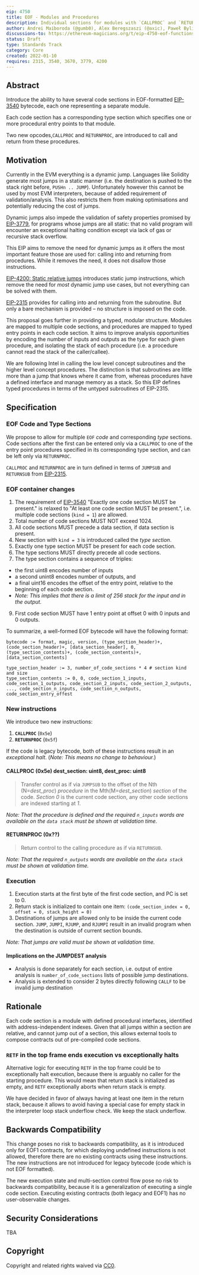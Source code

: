 ```yaml
---
eip: 4750
title: EOF - Modules and Procedures
description: Individual sections for modules with `CALLPROC` and `RETURNPROC` instructions
author: Andrei Maiboroda (@gumb0), Alex Beregszaszi (@axic), Paweł Bylica (@chfast)
discussions-to: https://ethereum-magicians.org/t/eip-4750-eof-functions/8195
status: Draft
type: Standards Track
category: Core
created: 2022-01-10
requires: 2315, 3540, 3670, 3779, 4200
---
```


## Abstract

Introduce the ability to have several code sections in EOF-formatted [EIP-3540](./eip-3540.md) bytecode, each one representing a separate module.

Each code section has a corresponding type section which specifies one or more procedural entry points to that module.

Two new opcodes,`CALLPROC` and `RETURNPROC`, are introduced to call and return from these procedures.

## Motivation

Currently in the EVM everything is a dynamic jump. Languages like Solidity generate most jumps in a static manner (i.e. the destination is pushed to the stack right before, `PUSHn .. JUMP`). Unfortunately however this cannot be used by most EVM interpreters, because of added requirement of validation/analysis. This also restricts them from making optimisations and potentially reducing the cost of jumps.

Dynamic jumps also impede the validation of safety properties promised by [EIP-3779](./eip-3779.md), for programs whose jumps are all static: that no valid program will encounter an exceptional halting condition except via lack of gas or recursive stack overflow. 

This EIP aims to remove the need for dynamic jumps as it offers the most important feature those are used for: calling into and returning from procedures. While it removes the need, it does not disallow those instructions.

[EIP-4200: Static relative jumps](./eip-4200.md) introduces static jump instructions, which remove the need for *most* dynamic jump use cases, but not everything can be solved with them.

[EIP-2315](./eip-2315.md) provides for calling into and returning from the subroutine. But only a bare mechanism is provided – no structure is imposed on the code.

This proposal goes further in providing a typed, modular structure.  Modules are mapped to multiple code sections, and procedures are mapped to typed entry points in each code section. It aims to improve analysis opportunities by encoding the number of inputs and outputs as the type for each given procedure, and isolating the stack of each procedure (i.e. a procedure cannot read the stack of the caller/callee).

We are following Intel in calling the low level concept subroutines and the higher level concept procedures. The distinction is that subroutines are little more than a jump that knows where it came from, whereas procedures have a defined interface and manage memory as a stack. So this EIP defines typed procedures in terms of the untyped subroutines of EIP-2315.

## Specification

### EOF Code and Type Sections

We propose to allow for multiple `EOF` *code* and corresponding *type* sections.  Code sections after the first can be entered only via a `CALLPROC` to one of the entry point procedures specified in its corresponding type section, and can be left only via `RETURNPROC`.    

`CALLPROC` and `RETURNPROC` are in turn defined in terms of `JUMPSUB` and `RETURNSUB` from [EIP-2315](./eip-2315.md).

### EOF container changes

1. The requirement of [EIP-3540](./eip-3540.md) "Exactly one code section MUST be present." is relaxed to "At least one code section MUST be present.", i.e. multiple code sections (`kind = 1`) are allowed.
2. Total number of code sections MUST NOT exceed 1024.
3. All code sections MUST precede a data section, if data section is present.
4. New section with `kind = 3` is introduced called the *type section*.
5. Exactly one type section MUST be present for each code section.
6. The type sections MUST directly precede all code sections.
7. The type section contains a sequence of triples: 
* the first uint8 encodes number of inputs
* a second unint8 encodes number of outputs, and
* a final uint16 encodes the offset of the entry point, relative to the beginning of each code section.
* *Note: This implies that there is a limit of 256 stack for the input and in the output.*
9. First code section MUST have 1 entry point at offset 0 with 0 inputs and 0 outputs. 

To summarize, a well-formed EOF bytecode will have the following format:
```
bytecode := format, magic, version, (type_section_header)+, (code_section_header)+, [data_section_header], 0, (type_section_contents)+, (code_section_contents)+, [data_section_contents]

type_section_header := 3, number_of_code_sections * 4 # section kind and size
type_section_contents := 0, 0, code_section_1_inputs, code_section_1_outputs, code_section_2_inputs, code_section_2_outputs, ..., code_section_n_inputs, code_section_n_outputs, code_section_entry_offest
```

### New instructions

We introduce two new instructions:

1. **`CALLPROC`** (`0x5e`)
2. **`RETURNPROC`** (`0x5f`)

If the code is legacy bytecode, both of these instructions result in an *exceptional halt*. (*Note: This means no change to behaviour.*)

#### CALLPROC (0x5e) dest_section: uint8, dest_proc: uint8

> Transfer control as if via `JUMPSUB` to the offset of the Nth (N=*dest_proc*) _procedure_ in the Mth(M=*dest_section*) _section_ of the code.  _Section 0_ is the current code section, any other code sections are indexed starting at _1_. 

 *Note: That the procedure is defined and the required `n_inputs` words are available on the `data stack` must be shown at validation time.* 

#### RETURNPROC (0x??)

> Return control to the calling procedure as if via `RETURNSUB`.

*Note: That the required `n_outputs` words are available on the `data stack` must be shown at validation time.*

### Execution

1. Execution starts at the first byte of the first code section, and PC is set to 0.
2. Return stack is initialized to contain one item: `(code_section_index = 0, offset = 0, stack_height = 0)`
3. Destinations of jumps are allowed only to be inside the current code section. `JUMP`, `JUMPI`, `RJUMP`, and `RJUMPI` result in an invalid program when the destination is outside of current section bounds.

*Note: That jumps are valid must be shown at validation time.* 

#### Implications on the JUMPDEST analysis

- Analysis is done separately for each section, i.e. output of entire analysis is `number_of_code_sections` lists of possible jump destinations.
- Analysis is extended to consider 2 bytes directly following `CALLF` to be invalid jump destination

## Rationale

Each code section is a module with defined procedural interfaces, identified with address-independent indexes. Given that all jumps within a section are relative, and cannot jump out of a section, this allows external tools to compose contracts out of pre-compiled code sections.

### `RETF` in the top frame ends execution vs exceptionally halts

Alternative logic for executing `RETF` in the top frame could be to exceptionally halt execution, because there is arguably no caller for the starting procedure. This would mean that return stack is initialized as empty, and `RETF` exceptionally aborts when return stack is empty.

We have decided in favor of always having at least one item in the return stack, because it allows to avoid having a special case for empty stack in the interpreter loop stack underflow check. We keep the stack underflow.

## Backwards Compatibility

This change poses no risk to backwards compatibility, as it is introduced only for EOF1 contracts, for which deploying undefined instructions is not allowed, therefore there are no existing contracts using these instructions. The new instructions are not introduced for legacy bytecode (code which is not EOF formatted).

The new execution state and multi-section control flow pose no risk to backwards compatibility, because it is a generalization of executing a single code section. Executing existing contracts (both legacy and EOF1) has no user-observable changes.

## Security Considerations

TBA

## Copyright

Copyright and related rights waived via [CC0](https://creativecommons.org/publicdomain/zero/1.0/).

